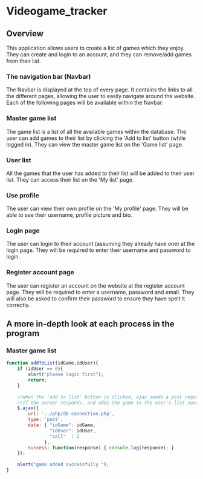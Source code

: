 # Videogame_tracker

## Overview
This application allows users to create a list of games which they enjoy. They can create and login to an account, and they can remove/add games from their list.

### The navigation bar (Navbar)
The Navbar is displayed at the top of every page. It contains the links to all the different pages, allowing the user to easily navigate around the website.
Each of the following pages will be available within the Navbar:

### Master game list
The game list is a list of all the available games within the database. The user can add games to their list by clicking the 'Add to list' button (while logged in). They can view the master game list on the 'Game list' page.

### User list
All the games that the user has added to their list will be added to their user list. They can access their list on the 'My list' page.

### Use profile
The user can view their own profile on the 'My profile' page. They will be able to see their username, profile picture and bio.

### Login page
The user can login to their account (assuming they already have one) at the login page. They will be required to enter their username and password to login.

### Register account page
The user can register an account on the website at the register account page. They will be required to enter a username, password and email. They will also be asked to confirm their password to ensure they have spelt it correctly.

## A more in-depth look at each process in the program

### Master game list

```javascript
function addToList(idGame,idUser){
    if (idUser == 0){
        alert("please login first");
        return;
    }
    
    //when the 'add to list' button is clicked, ajax sends a post request containing data about the selected game.
    //if the server responds, and adds the game to the user's list successfully, then an alert is displayed
    $.ajax({
        url: '../php/db-connection.php',
        type: 'post',
        data: { "idGame": idGame,
                "idUser": idUser,
                "call"  : 2
              },
        success: function(response) { console.log(response); }
    });
    
    alert("game added successfully ");
}
```

